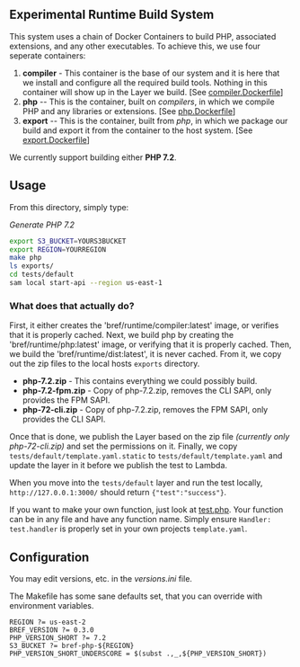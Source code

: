 ## Experimental Runtime Build System
This system uses a chain of Docker Containers to build PHP, associated extensions, and any other executables. To achieve this, we use four seperate containers:

1. **compiler** - This container is the base of our system and it is here that we install and configure all the required build tools. Nothing in this container will show up in the Layer we build. [See [compiler.Dockerfile](compiler.Dockerfile)]
2. **php** -- This is the container, built on *compilers*, in which we compile PHP and any libraries or extensions. [See [php.Dockerfile](php.Dockerfile)]
4. **export** -- This is the container, built from *php*, in which we package our build and export it from the container to the host system. [See [export.Dockerfile](export.Dockerfile)]

We currently support building either **PHP 7.2**.

## Usage
From this directory, simply type:

*Generate PHP 7.2*
```bash
export S3_BUCKET=YOURS3BUCKET
export REGION=YOURREGION
make php
ls exports/
cd tests/default
sam local start-api --region us-east-1
```
### What does that actually do?
First, it either creates the 'bref/runtime/compiler:latest' image, or verifies that it is properly cached. Next, we build php by creating the 'bref/runtime/php:latest' image, or verifying that it is properly cached. Then, we build the 'bref/runtime/dist:latest', it is never cached. From it, we copy out the zip files to the local hosts `exports` directory.

 * **php-7.2.zip** - This contains everything we could possibly build.
 * **php-7.2-fpm.zip** - Copy of php-7.2.zip, removes the CLI SAPI, only provides the FPM SAPI.
 * **php-72-cli.zip** - Copy of php-7.2.zip, removes the FPM SAPI, only provides the CLI SAPI.

Once that is done, we publish the Layer based on the zip file _(currently only php-72-cli.zip)_ and set the permissions on it. Finally, we copy `tests/default/template.yaml.static` to `tests/default/template.yaml` and update the layer in it before we publish the test to Lambda.

When you move into the `tests/default` layer and run the test locally, `http://127.0.0.1:3000/` should return `{"test":"success"}`.

If you want to make your own function, just look at [test.php](tests/default/test.php). Your function can be in any file and have any function name. Simply ensure `Handler: test.handler` is properly set in your own projects `template.yaml`.


## Configuration
You may edit versions, etc. in the *versions.ini* file.

The Makefile has some sane defaults set, that you can override with environment variables.

```make
REGION ?= us-east-2
BREF_VERSION ?= 0.3.0
PHP_VERSION_SHORT ?= 7.2
S3_BUCKET ?= bref-php-${REGION}
PHP_VERSION_SHORT_UNDERSCORE = $(subst .,_,${PHP_VERSION_SHORT})
```
